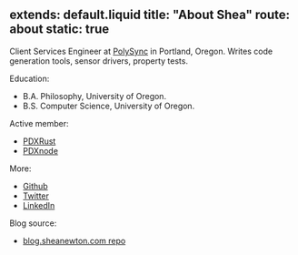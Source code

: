 extends: default.liquid
title: "About Shea"
route: about
static: true
---

Client Services Engineer at [PolySync](https://polysync.io/)
in Portland, Oregon. Writes code generation tools, sensor drivers, property
tests.

Education:
* B.A. Philosophy, University of Oregon.
* B.S. Computer Science, University of Oregon.

Active member:
* [PDXRust](https://www.meetup.com/PDXRust/)
* [PDXnode](https://www.meetup.com/pdxnode/)

More:
* [Github](https://github.com/shnewto)
* [Twitter](https://twitter.com/shnewto/)
* [LinkedIn](https://www.linkedin.com/in/sheanewton/)

Blog source:
* [blog.sheanewton.com repo](https://github.com/snewt/blog.sheanewton.com)